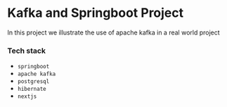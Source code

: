 # Kafka and Springboot Project

In this project we illustrate the use of apache kafka in a real world project

### Tech stack
- `springboot`
- `apache kafka`
- `postgresql`
- `hibernate`
- `nextjs`